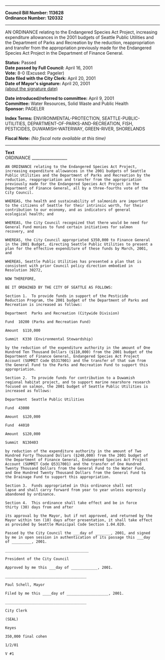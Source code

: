 * * * * *  
  
**Council Bill Number: [](#h0)[](#h2)113628**   
**Ordinance Number: 120332**  
  
* * * * *  
  
AN ORDINANCE relating to the Endangered Species Act Project, increasing expenditure allowances in the 2001 budgets of Seattle Public Utilities and the Department of Parks and Recreation by the reduction, reappropriation and transfer from the appropriation previously made for the Endangered Species Act Project in the Department of Finance General.  
  
**Status:** Passed   
**Date passed by Full Council:** April 16, 2001   
**Vote:** 8-0 (Excused: Pageler)   
**Date filed with the City Clerk:** April 20, 2001   
**Date of Mayor's signature:** April 20, 2001   
[(about the signature date)](/~public/approvaldate.htm)   
  
  
**Date introduced/referred to committee:** April 9, 2001   
**Committee:** Water Resources, Solid Waste and Public Health   
**Sponsor:** PAGELER   
  
**Index Terms:** ENVIRONMENTAL-PROTECTION, SEATTLE-PUBLIC-UTILITIES, DEPARTMENT-OF-PARKS-AND-RECREATION, FISH, PESTICIDES, DUWAMISH-WATERWAY, GREEN-RIVER, SHORELANDS  
  
**Fiscal Note:** *(No fiscal note available at this time)*  
  
* * * * *  
  
**Text**  
    ORDINANCE __________________  
  
    AN ORDINANCE relating to the Endangered Species Act Project,  
    increasing expenditure allowances in the 2001 budgets of Seattle  
    Public Utilities and the Department of Parks and Recreation by the  
    reduction, reappropriation and transfer from the appropriation  
    previously made for the Endangered Species Act Project in the  
    Department of Finance General, all by a three-fourths vote of the  
    City Council.  
  
    WHEREAS, the health and sustainability of salmonids are important  
    to the citizens of Seattle for their intrinsic worth, for their  
    contribution to our economy, and as indicators of general  
    ecological health; and  
  
    WHEREAS, the City Council recognized that there would be need for  
    General Fund monies to fund certain initiatives for salmon  
    recovery, and  
  
    WHEREAS, the City Council appropriated $350,000 to Finance General  
    in the 2001 Budget, directing Seattle Public Utilities to present a  
    plan for the effective expenditure of these funds by March, 2001,  
    and  
  
    WHEREAS, Seattle Public Utilities has presented a plan that is  
    consistent with prior Council policy direction embodied in  
    Resolution 30272,  
  
    NOW THEREFORE,  
  
    BE IT ORDAINED BY THE CITY OF SEATTLE AS FOLLOWS:  
  
    Section 1.  To provide funds in support of the Pesticide  
    Reduction Program, the 2001 budget of the Department of Parks and  
    Recreation is increased as follows:  
  
    Department  Parks and Recreation (Citywide Division)  
  
    Fund  10200 (Parks and Recreation Fund)  
  
    Amount  $110,000  
  
    Summit  K330 (Environmental Stewardship)  
  
    by the reduction of the expenditure authority in the amount of One  
    Hundred Ten Thousand Dollars ($110,000) from the 2001 budget of the  
    Department of Finance General, Endangered Species Act Project  
    Account (SUMMIT Code Q5317001) and the transfer of that sum from  
    the General Fund to the Parks and Recreation Fund to support this  
    appropriation.  
  
    Section 2.  To provide funds for contribution to a Duwamish  
    regional habitat project, and to support marine nearshore research  
    focused on salmon, the 2001 budget of Seattle Public Utilities is  
    increased as follows:  
  
    Department  Seattle Public Utilities  
  
    Fund  43000  
  
    Amount  $120,000  
  
    Fund  44010  
  
    Amount  $120,000  
  
    Summit  N130403  
  
    by reduction of the expenditure authority in the amount of Two  
    Hundred Forty Thousand Dollars ($240,000) from the 2001 budget of  
    the Department of Finance General, Endangered Species Act Project  
    Account (SUMMIT Code Q5317001) and the transfer of One Hundred  
    Twenty Thousand Dollars from the General Fund to the Water Fund,  
    and One Hundred Twenty Thousand Dollars from the General Fund to  
    the Drainage Fund to support this appropriation.  
  
    Section 3.  Funds appropriated in this ordinance shall not  
    lapse and shall carry forward from year to year unless expressly  
    abandoned by ordinance.  
  
    Section 4.  This ordinance shall take effect and be in force  
    thirty (30) days from and after  
  
    its approval by the Mayor, but if not approved, and returned by the  
    Mayor within ten (10) days after presentation, it shall take effect  
    as provided by Seattle Municipal Code Section 1.04.020.  
  
    Passed by the City Council the ___day of _______, 2001, and signed  
    by me in open session in authentication of its passage this ___day  
    of _________, 2001.  
  
    ______________________________________  
  
    President of the City Council  
  
    Approved by me this ___day of ____________, 2001.  
  
    _____________________________________  
  
    Paul Schell, Mayor  
  
    Filed by me this ____day of ___________________, 2001.  
  
    _____________________________________  
  
    City Clerk  
  
    (SEAL)  
  
    Keyes  
  
    350,000 final cohen  
  
    1/2/01  
  
    V #1  
